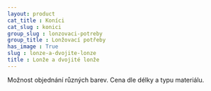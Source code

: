 ```yaml
---
layout: product
cat_title : Koníci
cat_slug : konici
group_slug : lonzovaci-potreby
group_title : Lonžovací potřeby
has_image : True
slug : lonze-a-dvojite-lonze
title : Lonže a dvojité lonže
---
```


Možnost objednání různých barev. Cena dle délky a typu materiálu.

